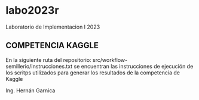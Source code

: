 # labo2023r
Laboratorio de Implementacion I 2023

COMPETENCIA KAGGLE
------------------

En la siguiente ruta del repositorio: src/workflow-semillerio/Instrucciones.txt
se encuentran las instrucciones de ejecución de los scritps utilizados para generar los resultados de la competencia de Kaggle 


Ing. Hernán Garnica
